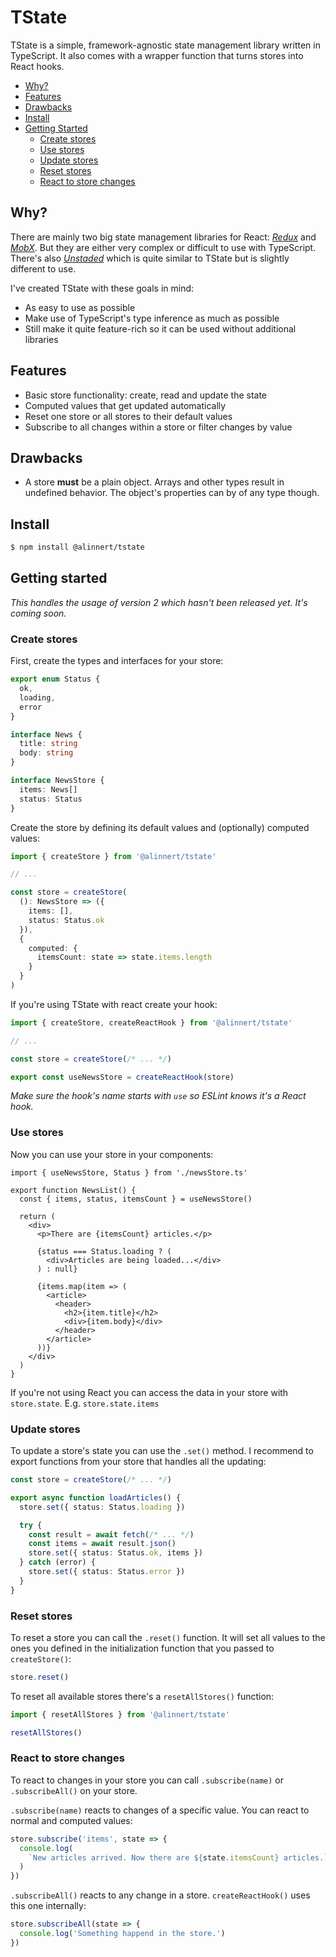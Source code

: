 # TState

TState is a simple, framework-agnostic state management library written in TypeScript. It also comes with a wrapper function that turns stores into React hooks.

- [Why?](#why-)
- [Features](#features)
- [Drawbacks](#drawbacks)
- [Install](#install)
- [Getting Started](#getting-started)
  - [Create stores](#create-stores)
  - [Use stores](#use-stores)
  - [Update stores](#update-stores)
  - [Reset stores](#reset-stores)
  - [React to store changes](#react-to-store-changes)

## Why?

There are mainly two big state management libraries for React: [_Redux_](https://github.com/reduxjs/redux) and [_MobX_](https://github.com/mobxjs/mobx). But they are either very complex or difficult to use with TypeScript. There's also [_Unstaded_](https://github.com/jamiebuilds/unstated) which is quite similar to TState but is slightly different to use.

I've created TState with these goals in mind:

- As easy to use as possible
- Make use of TypeScript's type inference as much as possible
- Still make it quite feature-rich so it can be used without additional libraries

## Features

- Basic store functionality: create, read and update the state
- Computed values that get updated automatically
- Reset one store or all stores to their default values
- Subscribe to all changes within a store or filter changes by value

## Drawbacks

- A store **must** be a plain object. Arrays and other types result in undefined behavior. The object's properties can by of any type though.

## Install

```bash
$ npm install @alinnert/tstate
```

## Getting started

_This handles the usage of version 2 which hasn't been released yet. It's coming soon._

### Create stores

First, create the types and interfaces for your store:

```ts
export enum Status {
  ok,
  loading,
  error
}

interface News {
  title: string
  body: string
}

interface NewsStore {
  items: News[]
  status: Status
}
```

Create the store by defining its default values and (optionally) computed values:

```ts
import { createStore } from '@alinnert/tstate'

// ...

const store = createStore(
  (): NewsStore => ({
    items: [],
    status: Status.ok
  }),
  {
    computed: {
      itemsCount: state => state.items.length
    }
  }
)
```

If you're using TState with react create your hook:

```ts
import { createStore, createReactHook } from '@alinnert/tstate'

// ...

const store = createStore(/* ... */)

export const useNewsStore = createReactHook(store)
```

_Make sure the hook's name starts with `use` so ESLint knows it's a React hook._

### Use stores

Now you can use your store in your components:

```tsx
import { useNewsStore, Status } from './newsStore.ts'

export function NewsList() {
  const { items, status, itemsCount } = useNewsStore()

  return (
    <div>
      <p>There are {itemsCount} articles.</p>

      {status === Status.loading ? (
        <div>Articles are being loaded...</div>
      ) : null}

      {items.map(item => (
        <article>
          <header>
            <h2>{item.title}</h2>
            <div>{item.body}</div>
          </header>
        </article>
      ))}
    </div>
  )
}
```

If you're not using React you can access the data in your store with `store.state`. E.g. `store.state.items`

### Update stores

To update a store's state you can use the `.set()` method. I recommend to export functions from your store that handles all the updating:

```ts
const store = createStore(/* ... */)

export async function loadArticles() {
  store.set({ status: Status.loading })

  try {
    const result = await fetch(/* ... */)
    const items = await result.json()
    store.set({ status: Status.ok, items })
  } catch (error) {
    store.set({ status: Status.error })
  }
}
```

### Reset stores

To reset a store you can call the `.reset()` function. It will set all values to the ones you defined in the initialization function that you passed to `createStore()`:

```ts
store.reset()
```

To reset all available stores there's a `resetAllStores()` function:

```ts
import { resetAllStores } from '@alinnert/tstate'

resetAllStores()
```

### React to store changes

To react to changes in your store you can call `.subscribe(name)` or `.subscribeAll()` on your store.

`.subscribe(name)` reacts to changes of a specific value. You can react to normal and computed values:

```ts
store.subscribe('items', state => {
  console.log(
    `New articles arrived. Now there are ${state.itemsCount} articles.`
  )
})
```

`.subscribeAll()` reacts to any change in a store. `createReactHook()` uses this one internally:

```ts
store.subscribeAll(state => {
  console.log('Something happend in the store.')
})
```
